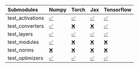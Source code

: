 | Submodules       | Numpy                                                                                                                           | Torch                                                                                                                           | Jax                                                                                                                             | Tensorflow                                                                                                                      |
|:-----------------|:--------------------------------------------------------------------------------------------------------------------------------|:--------------------------------------------------------------------------------------------------------------------------------|:--------------------------------------------------------------------------------------------------------------------------------|:--------------------------------------------------------------------------------------------------------------------------------|
| test_activations | <a href="https://github.com/unifyai/ivy/runs/7889558013?check_suite_focus=true" rel="noopener noreferrer" target="_blank">✅</a> | <a href="https://github.com/unifyai/ivy/runs/7889558349?check_suite_focus=true" rel="noopener noreferrer" target="_blank">✅</a> | <a href="https://github.com/unifyai/ivy/runs/7889558647?check_suite_focus=true" rel="noopener noreferrer" target="_blank">✅</a> | <a href="https://github.com/unifyai/ivy/runs/7889558998?check_suite_focus=true" rel="noopener noreferrer" target="_blank">✅</a> |
| test_converters  | <a href="https://github.com/unifyai/ivy/runs/7889558060?check_suite_focus=true" rel="noopener noreferrer" target="_blank">✅</a> | <a href="https://github.com/unifyai/ivy/runs/7889558390?check_suite_focus=true" rel="noopener noreferrer" target="_blank">❌</a> | <a href="https://github.com/unifyai/ivy/runs/7889558689?check_suite_focus=true" rel="noopener noreferrer" target="_blank">❌</a> | <a href="https://github.com/unifyai/ivy/runs/7889559073?check_suite_focus=true" rel="noopener noreferrer" target="_blank">✅</a> |
| test_layers      | <a href="https://github.com/unifyai/ivy/runs/7889558129?check_suite_focus=true" rel="noopener noreferrer" target="_blank">✅</a> | <a href="https://github.com/unifyai/ivy/runs/7889558442?check_suite_focus=true" rel="noopener noreferrer" target="_blank">✅</a> | <a href="https://github.com/unifyai/ivy/runs/7889558735?check_suite_focus=true" rel="noopener noreferrer" target="_blank">✅</a> | <a href="https://github.com/unifyai/ivy/runs/7889559138?check_suite_focus=true" rel="noopener noreferrer" target="_blank">✅</a> |
| test_modules     | <a href="https://github.com/unifyai/ivy/runs/7889558193?check_suite_focus=true" rel="noopener noreferrer" target="_blank">✅</a> | <a href="https://github.com/unifyai/ivy/runs/7889558485?check_suite_focus=true" rel="noopener noreferrer" target="_blank">❌</a> | <a href="https://github.com/unifyai/ivy/runs/7889558782?check_suite_focus=true" rel="noopener noreferrer" target="_blank">❌</a> | <a href="https://github.com/unifyai/ivy/runs/7889559256?check_suite_focus=true" rel="noopener noreferrer" target="_blank">❌</a> |
| test_norms       | <a href="https://github.com/unifyai/ivy/runs/7889558230?check_suite_focus=true" rel="noopener noreferrer" target="_blank">❌</a> | <a href="https://github.com/unifyai/ivy/runs/7889558539?check_suite_focus=true" rel="noopener noreferrer" target="_blank">❌</a> | <a href="https://github.com/unifyai/ivy/runs/7889558857?check_suite_focus=true" rel="noopener noreferrer" target="_blank">❌</a> | <a href="https://github.com/unifyai/ivy/runs/7889559326?check_suite_focus=true" rel="noopener noreferrer" target="_blank">❌</a> |
| test_optimizers  | <a href="https://github.com/unifyai/ivy/runs/7889558293?check_suite_focus=true" rel="noopener noreferrer" target="_blank">✅</a> | <a href="https://github.com/unifyai/ivy/runs/7889558585?check_suite_focus=true" rel="noopener noreferrer" target="_blank">✅</a> | <a href="https://github.com/unifyai/ivy/runs/7889558927?check_suite_focus=true" rel="noopener noreferrer" target="_blank">✅</a> | <a href="https://github.com/unifyai/ivy/runs/7889559378?check_suite_focus=true" rel="noopener noreferrer" target="_blank">✅</a> |
